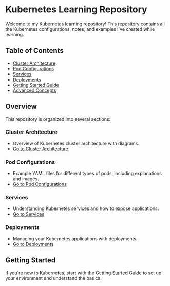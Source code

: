# Kubernetes Learning Repository

Welcome to my Kubernetes learning repository! This repository contains all the Kubernetes configurations, notes, and examples I've created while learning.

## Table of Contents
- [Cluster Architecture](K8s-Cluster-Architecture/README.md)
- [Pod Configurations](pod-configurations/README.md)
- [Services](services/README.md)
- [Deployments](deployments/README.md)
- [Getting Started Guide](docs/getting-started.md)
- [Advanced Concepts](docs/advanced-concepts.md)

## Overview

This repository is organized into several sections:

### Cluster Architecture
- Overview of Kubernetes cluster architecture with diagrams.
- [Go to Cluster Architecture](cluster-architecture/README.md)

### Pod Configurations
- Example YAML files for different types of pods, including explanations and images.
- [Go to Pod Configurations](pod-configurations/README.md)

### Services
- Understanding Kubernetes services and how to expose applications.
- [Go to Services](services/README.md)

### Deployments
- Managing your Kubernetes applications with deployments.
- [Go to Deployments](deployments/README.md)

## Getting Started
If you're new to Kubernetes, start with the [Getting Started Guide](docs/getting-started.md) to set up your environment and understand the basics.

